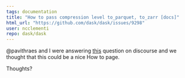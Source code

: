 ```yaml
---
tags: documentation
title: "How to pass compression level to_parquet, to_zarr [docs]"
html_url: "https://github.com/dask/dask/issues/9298"
user: ncclementi
repo: dask/dask
---
```


@pavithraes and I were answering [this](https://dask.discourse.group/t/compression-levels-with-dask-dataframe-dask-array/910/2) question on discourse and we thought that this could be a nice How to page. 

Thoughts?
